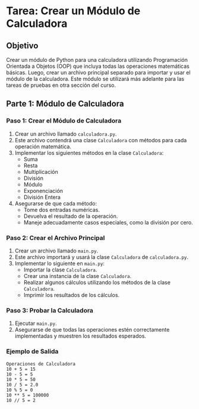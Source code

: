 # Tarea: Crear un Módulo de Calculadora

## Objetivo

Crear un módulo de Python para una calculadora utilizando Programación Orientada a Objetos (OOP) que incluya todas las operaciones matemáticas básicas. Luego, crear un archivo principal separado para importar y usar el módulo de la calculadora. Este módulo se utilizará más adelante para las tareas de pruebas en otra sección del curso.

## Parte 1: Módulo de Calculadora

### Paso 1: Crear el Módulo de Calculadora

1. Crear un archivo llamado `calculadora.py`.
2. Este archivo contendrá una clase `Calculadora` con métodos para cada operación matemática.
3. Implementar los siguientes métodos en la clase `Calculadora`:
   - Suma
   - Resta
   - Multiplicación
   - División
   - Módulo
   - Exponenciación
   - División Entera
4. Asegurarse de que cada método:
   - Tome dos entradas numéricas.
   - Devuelva el resultado de la operación.
   - Maneje adecuadamente casos especiales, como la división por cero.

### Paso 2: Crear el Archivo Principal

1. Crear un archivo llamado `main.py`.
2. Este archivo importará y usará la clase `Calculadora` de `calculadora.py`.
3. Implementar lo siguiente en `main.py`:
   - Importar la clase `Calculadora`.
   - Crear una instancia de la clase `Calculadora`.
   - Realizar algunos cálculos utilizando los métodos de la clase `Calculadora`.
   - Imprimir los resultados de los cálculos.

### Paso 3: Probar la Calculadora

1. Ejecutar `main.py`.
2. Asegurarse de que todas las operaciones estén correctamente implementadas y muestren los resultados esperados.

### Ejemplo de Salida

```terminal
Operaciones de Calculadora
10 + 5 = 15
10 - 5 = 5
10 * 5 = 50
10 / 5 = 2.0
10 % 5 = 0
10 ** 5 = 100000
10 // 5 = 2
```
